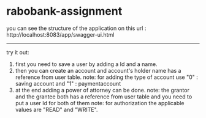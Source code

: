 # rabobank-assignment

you can see the structure of the application on this url :
http://localhost:8083/app/swagger-ui.html

---------------------------------------------------------------
try it out:

1) first you need to save a user by adding a Id and a name.
2) then you can create an account and account's holder name has a reference from user table.
  note: for adding the type of account use  "0" : saving account and "1" : paymentaccount
3) at the end adding a power of attorney can be done.
  note: the grantor and the grantee both has a reference from user table and you need to put a user Id for both of them
  note: for authorization the applicable values are "READ" and "WRITE".
